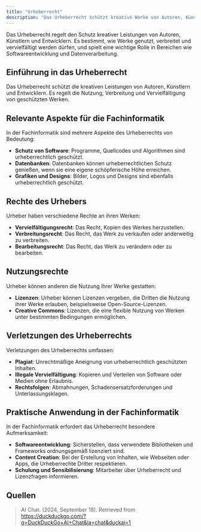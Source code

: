 ```yaml
---
title: "Urheberrecht"
description: "Das Urheberrecht schützt kreative Werke von Autoren, Künstlern und Entwicklern. Es umfasst Rechte wie Vervielfältigung und Verbreitung sowie Lizenzen. Verletzungen führen zu Rechtsfolgen, und in der Fachinformatik ist es besonders bei Software und Daten relevant."
---
```


Das Urheberrecht regelt den Schutz kreativer Leistungen von Autoren, Künstlern und Entwicklern. Es bestimmt, wie Werke genutzt, verbreitet und vervielfältigt werden dürfen, und spielt eine wichtige Rolle in Bereichen wie Softwareentwicklung und Datenverarbeitung.

## Einführung in das Urheberrecht

Das Urheberrecht schützt die kreativen Leistungen von Autoren, Künstlern und Entwicklern. Es regelt die Nutzung, Verbreitung und Vervielfältigung von geschützten Werken.

## Relevante Aspekte für die Fachinformatik

In der Fachinformatik sind mehrere Aspekte des Urheberrechts von Bedeutung:

- **Schutz von Software**: Programme, Quellcodes und Algorithmen sind urheberrechtlich geschützt.
- **Datenbanken**: Datenbanken können urheberrechtlichen Schutz genießen, wenn sie eine eigene schöpferische Höhe erreichen.
- **Grafiken und Designs**: Bilder, Logos und Designs sind ebenfalls urheberrechtlich geschützt.

## Rechte des Urhebers

Urheber haben verschiedene Rechte an ihren Werken:

- **Vervielfältigungsrecht**: Das Recht, Kopien des Werkes herzustellen.
- **Verbreitungsrecht**: Das Recht, das Werk zu verkaufen oder anderweitig zu verbreiten.
- **Bearbeitungsrecht**: Das Recht, das Werk zu verändern oder zu bearbeiten.

## Nutzungsrechte

Urheber können anderen die Nutzung ihrer Werke gestatten:

- **Lizenzen**: Urheber können Lizenzen vergeben, die Dritten die Nutzung ihrer Werke erlauben, beispielsweise Open-Source-Lizenzen.
- **Creative Commons**: Lizenzen, die eine flexible Nutzung von Werken unter bestimmten Bedingungen ermöglichen.

## Verletzungen des Urheberrechts

Verletzungen des Urheberrechts umfassen:

- **Plagiat**: Unrechtmäßige Aneignung von urheberrechtlich geschützten Inhalten.
- **Illegale Vervielfältigung**: Kopieren und Verteilen von Software oder Medien ohne Erlaubnis.
- **Rechtsfolgen**: Abmahnungen, Schadensersatzforderungen und Unterlassungsklagen.

## Praktische Anwendung in der Fachinformatik

In der Fachinformatik erfordert das Urheberrecht besondere Aufmerksamkeit:

- **Softwareentwicklung**: Sicherstellen, dass verwendete Bibliotheken und Frameworks ordnungsgemäß lizenziert sind.
- **Content Creation**: Bei der Erstellung von Inhalten, wie Webseiten oder Apps, die Urheberrechte Dritter respektieren.
- **Schulung und Sensibilisierung**: Mitarbeiter über Urheberrecht und Lizenzfragen informieren.

## Quellen

> AI Chat. (2024, September 18). Retrieved from https://duckduckgo.com/?q=DuckDuckGo+AI+Chat&ia=chat&duckai=1
